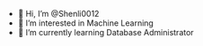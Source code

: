 - 👋 Hi, I’m @Shenli0012
- 👀 I’m interested in Machine Learning
- 🌱 I’m currently learning Database Administrator


<!---
Shenli0012/Shenli0012 is a ✨ special ✨ repository because its `README.md` (this file) appears on your GitHub profile.
You can click the Preview link to take a look at your changes.
--->
